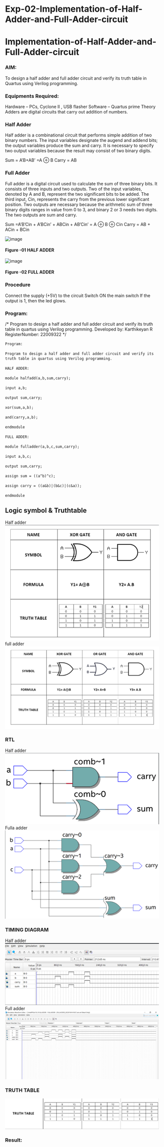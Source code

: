 # Exp-02-Implementation-of-Half-Adder-and-Full-Adder-circuit

# Implementation-of-Half-Adder-and-Full-Adder-circuit
### AIM:
To design a half adder and full adder circuit and verify its truth table in Quartus using Verilog programming.

### Equipments Required:
Hardware – PCs, Cyclone II , USB flasher
Software – Quartus prime
Theory
Adders are digital circuits that carry out addition of numbers.

### Half Adder
Half adder is a combinational circuit that performs simple addition of two binary numbers. The input variables designate the augend and addend bits; the output variables produce the sum and carry. It is necessary to specify two output variables because the result may consist of two binary digits.

Sum = A’B+AB’ =A ⊕ B Carry = AB

### Full Adder
Full adder is a digital circuit used to calculate the sum of three binary bits. It consists of three inputs and two outputs. Two of the input variables, denoted by A and B, represent the two significant bits to be added. The third input, Cin, represents the carry from the previous lower significant position. Two outputs are necessary because the arithmetic sum of three binary digits ranges in value from 0 to 3, and binary 2 or 3 needs two digits. The two outputs are sum and carry.

Sum =A’B’Cin + A’BCin’ + ABCin + AB’Cin’ = A ⊕ B ⊕ Cin Carry = AB + ACin + BCin

 ![image](https://user-images.githubusercontent.com/36288975/163552156-a13e5a56-c638-4110-97d9-8896907c8d25.png)

#### Figure -01 HALF ADDER 


![image](https://user-images.githubusercontent.com/36288975/163552057-b3547877-6d07-45b4-b7e0-bcfebfad9e1d.png)

#### Figure -02 FULL ADDER 

### Procedure

Connect the supply (+5V) to the circuit
Switch ON the main switch
If the output is 1, then the led glows.
### Program:
/*
Program to design a half adder and full adder circuit and verify its truth table in quartus using Verilog programming.
Developed by: Karthikeyan R
RegisterNumber:  22009322
*/
```
Program:

Program to design a half adder and full adder circuit and verify its truth table in quartus using Verilog programming.

HALF ADDER:

module halfadd(a,b,sum,carry);

input a,b;

output sum,carry;

xor(sum,a,b);

and(carry,a,b);

endmodule

FULL ADDER:

module fulladder(a,b,c,sum,carry);

input a,b,c;

output sum,carry;

assign sum = ((a^b)^c);

assign carry = ((a&b)|(b&c)|(c&a));

endmodule
```
## Logic symbol & Truthtable
Half adder
![output](./214545272-7be6a8dd-bfd2-4afa-97e3-3af02a00d5fc.png)
full adder
![output](./214545394-904724bc-33c8-49c9-9c96-c8794d97abbe.png)


### RTL
Half adder
![output](./214545545-7cf2daed-2b8a-49cc-a4fc-8edcb39ade67.png)
Fulla adder
![output](./214545634-8af08faf-d341-444f-a5bd-f3563ad1ba09.png)
### TIMING DIAGRAM
Half adder
![output](./214545947-e70d1df2-d4be-4a5a-af3b-0a6293303267.png)
Full adder
![output](./214546002-2454c4d4-6991-44ea-9789-dc98d1063522.png)


### TRUTH TABLE 
![output](./214546071-9cec85c9-3c1b-4d2b-8447-09579f349fba.png)
### Result:
